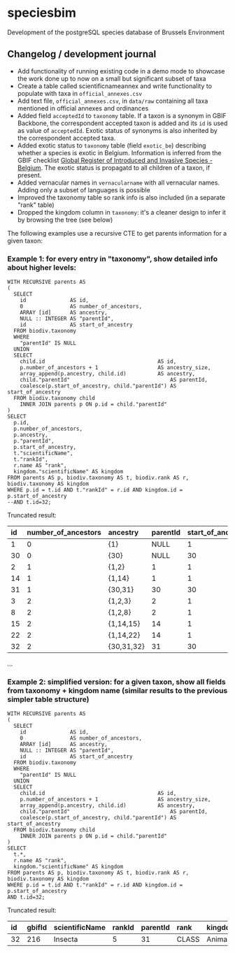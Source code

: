 # speciesbim
Development of the postgreSQL species database of Brussels Environment

## Changelog / development journal

- Add functionality of running existing code in a demo mode to showcase the work done up to now on a small but significant subset of taxa
- Create a table called scientificnameannex and write functionality to populate with taxa in `official_annexes.csv`
- Add text file, `official_annexes.csv`, in `data/raw` containing all taxa mentioned in official annexes and ordinances
- Added field `acceptedId` to `taxonomy` table. If a taxon is a synonym in GBIF Backbone, the correspondent accepted 
taxon is added and its `id` is used as value of `acceptedId`. Exotic status of synonyms is also inherited by the 
correspondent accepted taxa.
- Added exotic status to `taxonomy` table (field `exotic_be`) describing whether a species is exotic in Belgium.
    Information is inferred from the GBIF checklist [Global Register of Introduced and Invasive Species - Belgium](https://www.gbif.org/dataset/6d9e952f-948c-4483-9807-575348147c7e).
    The exotic status is propagatd to all children of a taxon, if present.  
- Added vernacular names in `vernacularname` with all vernacular names. Adding only a subset of languages is possible
- Improved the taxonomy table so rank info is also included (in a separate "rank" table)
- Dropped the kingdom column in `taxonomy`: it's a cleaner design to infer it by browsing the tree (see below)

The following examples use a recursive CTE to get parents information for a given taxon:

### Example 1: for every entry in "taxonomy", show detailed info about higher levels:

```
WITH RECURSIVE parents AS
(
  SELECT
    id              AS id,
    0               AS number_of_ancestors,
    ARRAY [id]      AS ancestry,
    NULL :: INTEGER AS "parentId",
    id              AS start_of_ancestry
  FROM biodiv.taxonomy
  WHERE
    "parentId" IS NULL
  UNION
  SELECT
    child.id                                    AS id,
    p.number_of_ancestors + 1                   AS ancestry_size,
    array_append(p.ancestry, child.id)          AS ancestry,
    child."parentId"                                AS parentId,
    coalesce(p.start_of_ancestry, child."parentId") AS start_of_ancestry
  FROM biodiv.taxonomy child
    INNER JOIN parents p ON p.id = child."parentId"
)
SELECT
  p.id,
  p.number_of_ancestors,
  p.ancestry,
  p."parentId",
  p.start_of_ancestry,
  t."scientificName",
  t."rankId",
  r.name AS "rank",
  kingdom."scientificName" AS kingdom
FROM parents AS p, biodiv.taxonomy AS t, biodiv.rank AS r, biodiv.taxonomy AS kingdom
WHERE p.id = t.id AND t."rankId" = r.id AND kingdom.id = p.start_of_ancestry
--AND t.id=32;
```

Truncated result: 

| id | number\_of\_ancestors | ancestry | parentId | start\_of\_ancestry | scientificName | rankId | rank | kingdom |
| :--- | :--- | :--- | :--- | :--- | :--- | :--- | :--- | :--- |
| 1 | 0 | {1} | NULL | 1 | Fungi | 7 | KINGDOM | Fungi |
| 30 | 0 | {30} | NULL | 30 | Animalia | 7 | KINGDOM | Animalia |
| 2 | 1 | {1,2} | 1 | 1 | Ascomycota | 6 | PHYLUM | Fungi |
| 14 | 1 | {1,14} | 1 | 1 | Basidiomycota | 6 | PHYLUM | Fungi |
| 31 | 1 | {30,31} | 30 | 30 | Arthropoda | 6 | PHYLUM | Animalia |
| 3 | 2 | {1,2,3} | 2 | 1 | Leotiomycetes | 5 | CLASS | Fungi |
| 8 | 2 | {1,2,8} | 2 | 1 | Dothideomycetes | 5 | CLASS | Fungi |
| 15 | 2 | {1,14,15} | 14 | 1 | Pucciniomycetes | 5 | CLASS | Fungi |
| 22 | 2 | {1,14,22} | 14 | 1 | Agaricomycetes | 5 | CLASS | Fungi |
| 32 | 2 | {30,31,32} | 31 | 30 | Insecta | 5 | CLASS | Animalia |
...

### Example 2: simplified version: for a given taxon, show all fields from taxonomy + kingdom name (similar results to the previous simpler table structure)

```
WITH RECURSIVE parents AS
(
  SELECT
    id              AS id,
    0               AS number_of_ancestors,
    ARRAY [id]      AS ancestry,
    NULL :: INTEGER AS "parentId",
    id              AS start_of_ancestry
  FROM biodiv.taxonomy
  WHERE
    "parentId" IS NULL
  UNION
  SELECT
    child.id                                    AS id,
    p.number_of_ancestors + 1                   AS ancestry_size,
    array_append(p.ancestry, child.id)          AS ancestry,
    child."parentId"                                AS parentId,
    coalesce(p.start_of_ancestry, child."parentId") AS start_of_ancestry
  FROM biodiv.taxonomy child
    INNER JOIN parents p ON p.id = child."parentId"
)
SELECT
  t.*,
  r.name AS "rank",
  kingdom."scientificName" AS kingdom
FROM parents AS p, biodiv.taxonomy AS t, biodiv.rank AS r, biodiv.taxonomy AS kingdom
WHERE p.id = t.id AND t."rankId" = r.id AND kingdom.id = p.start_of_ancestry
AND t.id=32;
```

Truncated result:

| id | gbifId | scientificName | rankId | parentId | rank | kingdom |
| :--- | :--- | :--- | :--- | :--- | :--- | :--- |
| 32 | 216 | Insecta | 5 | 31 | CLASS | Animalia |
